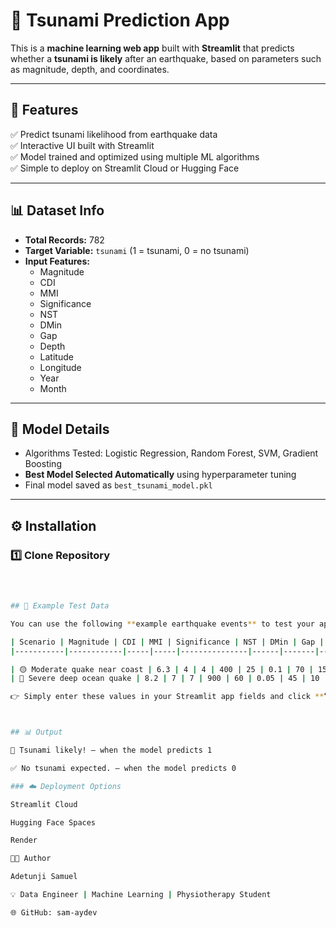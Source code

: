 # 🌊 Tsunami Prediction App  

This is a **machine learning web app** built with **Streamlit** that predicts whether a **tsunami is likely** after an earthquake, based on parameters such as magnitude, depth, and coordinates.

---

## 🚀 Features  
✅ Predict tsunami likelihood from earthquake data  
✅ Interactive UI built with Streamlit  
✅ Model trained and optimized using multiple ML algorithms  
✅ Simple to deploy on Streamlit Cloud or Hugging Face  

---

## 📊 Dataset Info  
- **Total Records:** 782  
- **Target Variable:** `tsunami` (1 = tsunami, 0 = no tsunami)  
- **Input Features:**  
  - Magnitude  
  - CDI  
  - MMI  
  - Significance  
  - NST  
  - DMin  
  - Gap  
  - Depth  
  - Latitude  
  - Longitude  
  - Year  
  - Month  

---

## 🧠 Model Details  
- Algorithms Tested: Logistic Regression, Random Forest, SVM, Gradient Boosting  
- **Best Model Selected Automatically** using hyperparameter tuning  
- Final model saved as `best_tsunami_model.pkl`

---

## ⚙️ Installation  

### 1️⃣ Clone Repository  
```bash



## 🌋 Example Test Data  

You can use the following **example earthquake events** to test your app:  

| Scenario | Magnitude | CDI | MMI | Significance | NST | DMin | Gap | Depth | Latitude | Longitude | Year | Month | Expected Result |
|-----------|------------|-----|-----|---------------|------|-------|------|---------|-----------|------------|------|--------|----------------|

| 🟡 Moderate quake near coast | 6.3 | 4 | 4 | 400 | 25 | 0.1 | 70 | 15 | 38.2 | 142.5 | 2023 | 11 | ⚠️ Borderline — could cause small tsunami |
| 🔴 Severe deep ocean quake | 8.2 | 7 | 7 | 900 | 60 | 0.05 | 45 | 10 | -8.5 | 107.5 | 2025 | 5 | 🌊 Tsunami likely! |

👉 Simply enter these values in your Streamlit app fields and click **“Predict Tsunami”** to see the results.



## 📊 Output

🌊 Tsunami likely! – when the model predicts 1

✅ No tsunami expected. – when the model predicts 0

### ☁️ Deployment Options

Streamlit Cloud

Hugging Face Spaces

Render

👨‍💻 Author

Adetunji Samuel

💡 Data Engineer | Machine Learning | Physiotherapy Student

🌐 GitHub: sam-aydev

